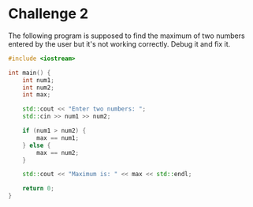 # Challenge 2

The following program is supposed to find the maximum of two numbers entered by the user but it's not working correctly. Debug it and fix it.

```cpp
#include <iostream>

int main() {
    int num1;
    int num2;
    int max;

    std::cout << "Enter two numbers: ";
    std::cin >> num1 >> num2;

    if (num1 > num2) {
        max == num1;
    } else {
        max == num2;
    }

    std::cout << "Maximum is: " << max << std::endl;

    return 0;
}
```
